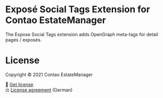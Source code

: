# Exposé Social Tags Extension for Contao EstateManager
The Expose Social Tags extension adds OpenGraph meta-tags for detail pages / exposés.

# License
Copyright © 2021 Contao EstateManager

🎫 [Get license](https://www.contao-estatemanager.com/de/erweiterungen/expose-social-meta.html) \
⚖ [License agreement](https://www.contao-estatemanager.com/de/lizenzbedingungen.html) (German)

